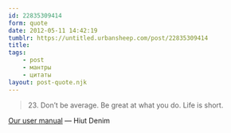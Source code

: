 ```yaml
---
id: 22835309414
form: quote
date: 2012-05-11 14:42:19
tumblr: https://untitled.urbansheep.com/post/22835309414
title: 
tags:
    - post
    - мантры
    - цитаты
layout: post-quote.njk
---
```


<blockquote>
23. Don’t be average. Be great at what you do. Life is short.
</blockquote>

<a href="http://hiutdenim.co.uk/blogs/story/4801552-our-user-manual">Our user manual</a> — Hiut Denim
